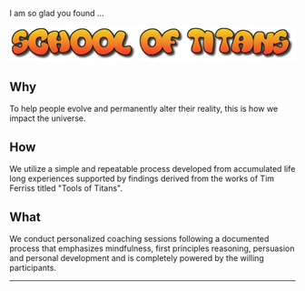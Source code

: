 I am so glad you found …

![v0.1](/docs/images/cooltext381895775393585.png)

## Why

To help people evolve and permanently alter their reality, this is how we impact the  universe.

## How
We utilize a simple and repeatable process developed from accumulated life long experiences supported by findings derived from the works of Tim Ferriss titled "Tools of Titans".

## What
We conduct personalized coaching sessions following a documented process that emphasizes mindfulness, first principles reasoning, persuasion and personal development and is completely powered by the willing participants.

---
